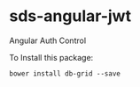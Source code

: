sds-angular-jwt
====================

Angular Auth Control

To Install this package:

    bower install db-grid --save
